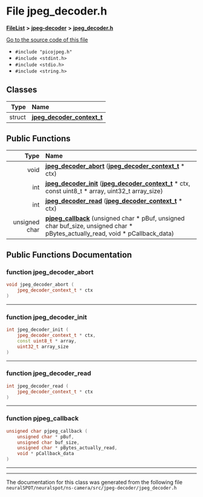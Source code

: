 

# File jpeg\_decoder.h



[**FileList**](files.md) **>** [**jpeg-decoder**](dir_09e5e1a913ce3e01b48c441fa9bab0f2.md) **>** [**jpeg\_decoder.h**](jpeg__decoder_8h.md)

[Go to the source code of this file](jpeg__decoder_8h_source.md)



* `#include "picojpeg.h"`
* `#include <stdint.h>`
* `#include <stdio.h>`
* `#include <string.h>`















## Classes

| Type | Name |
| ---: | :--- |
| struct | [**jpeg\_decoder\_context\_t**](structjpeg__decoder__context__t.md) <br> |






















## Public Functions

| Type | Name |
| ---: | :--- |
|  void | [**jpeg\_decoder\_abort**](#function-jpeg_decoder_abort) ([**jpeg\_decoder\_context\_t**](structjpeg__decoder__context__t.md) \* ctx) <br> |
|  int | [**jpeg\_decoder\_init**](#function-jpeg_decoder_init) ([**jpeg\_decoder\_context\_t**](structjpeg__decoder__context__t.md) \* ctx, const uint8\_t \* array, uint32\_t array\_size) <br> |
|  int | [**jpeg\_decoder\_read**](#function-jpeg_decoder_read) ([**jpeg\_decoder\_context\_t**](structjpeg__decoder__context__t.md) \* ctx) <br> |
|  unsigned char | [**pjpeg\_callback**](#function-pjpeg_callback) (unsigned char \* pBuf, unsigned char buf\_size, unsigned char \* pBytes\_actually\_read, void \* pCallback\_data) <br> |




























## Public Functions Documentation




### function jpeg\_decoder\_abort 

```C++
void jpeg_decoder_abort (
    jpeg_decoder_context_t * ctx
) 
```




<hr>



### function jpeg\_decoder\_init 

```C++
int jpeg_decoder_init (
    jpeg_decoder_context_t * ctx,
    const uint8_t * array,
    uint32_t array_size
) 
```




<hr>



### function jpeg\_decoder\_read 

```C++
int jpeg_decoder_read (
    jpeg_decoder_context_t * ctx
) 
```




<hr>



### function pjpeg\_callback 

```C++
unsigned char pjpeg_callback (
    unsigned char * pBuf,
    unsigned char buf_size,
    unsigned char * pBytes_actually_read,
    void * pCallback_data
) 
```




<hr>

------------------------------
The documentation for this class was generated from the following file `neuralSPOT/neuralspot/ns-camera/src/jpeg-decoder/jpeg_decoder.h`

